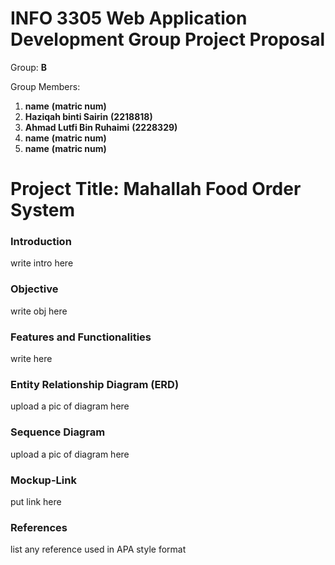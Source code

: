# INFO 3305 Web Application Development Group Project Proposal

Group: __B__

Group Members: 
1. __name__  __(matric num)__
2. __Haziqah binti Sairin__ __(2218818)__
3. __Ahmad Lutfi Bin Ruhaimi__  __(2228329)__
4. __name__  __(matric num)__
5. __name__  __(matric num)__

# Project Title: __Mahallah Food Order System__

### Introduction
write intro here

### Objective
write obj here

### Features and Functionalities
write here

### Entity Relationship Diagram (ERD)
upload a pic of diagram here

### Sequence Diagram
upload a pic of diagram here

### Mockup-Link
put link here

### References
list any reference used in APA style format
